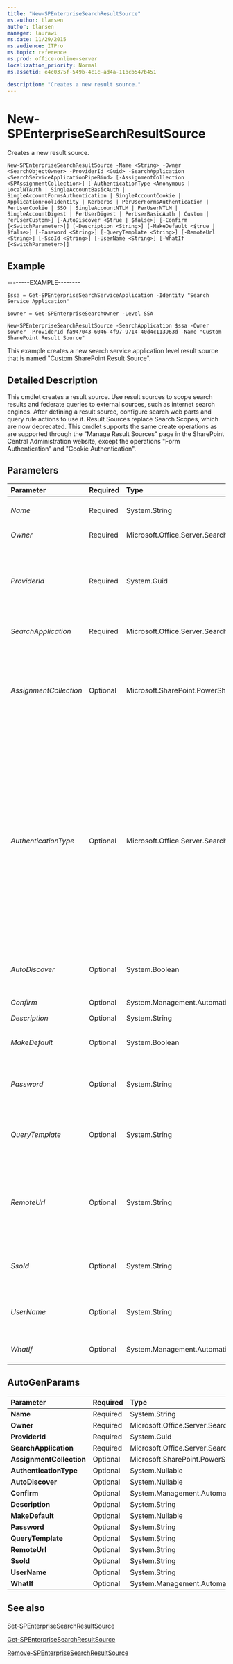 ```yaml
---
title: "New-SPEnterpriseSearchResultSource"
ms.author: tlarsen
author: tlarsen
manager: laurawi
ms.date: 11/29/2015
ms.audience: ITPro
ms.topic: reference
ms.prod: office-online-server
localization_priority: Normal
ms.assetid: e4c0375f-549b-4c1c-ad4a-11bcb547b451

description: "Creates a new result source."
---
```


# New-SPEnterpriseSearchResultSource

Creates a new result source.
  
```
New-SPEnterpriseSearchResultSource -Name <String> -Owner <SearchObjectOwner> -ProviderId <Guid> -SearchApplication <SearchServiceApplicationPipeBind> [-AssignmentCollection <SPAssignmentCollection>] [-AuthenticationType <Anonymous | LocalNTAuth | SingleAccountBasicAuth | SingleAccountFormsAuthentication | SingleAccountCookie | ApplicationPoolIdentity | Kerberos | PerUserFormsAuthentication | PerUserCookie | SSO | SingleAccountNTLM | PerUserNTLM | SingleAccountDigest | PerUserDigest | PerUserBasicAuth | Custom | PerUserCustom>] [-AutoDiscover <$true | $false>] [-Confirm [<SwitchParameter>]] [-Description <String>] [-MakeDefault <$true | $false>] [-Password <String>] [-QueryTemplate <String>] [-RemoteUrl <String>] [-SsoId <String>] [-UserName <String>] [-WhatIf [<SwitchParameter>]]

```

## Example

--------EXAMPLE--------
  
```
$ssa = Get-SPEnterpriseSearchServiceApplication -Identity "Search Service Application"
```

```
$owner = Get-SPEnterpriseSearchOwner -Level SSA
```

```
New-SPEnterpriseSearchResultSource -SearchApplication $ssa -Owner $owner -ProviderId fa947043-6046-4f97-9714-40d4c113963d -Name "Custom SharePoint Result Source"
```

This example creates a new search service application level result source that is named "Custom SharePoint Result Source".
  
## Detailed Description

This cmdlet creates a result source. Use result sources to scope search results and federate queries to external sources, such as internet search engines. After defining a result source, configure search web parts and query rule actions to use it. Result Sources replace Search Scopes, which are now deprecated. This cmdlet supports the same create operations as are supported through the "Manage Result Sources" page in the SharePoint Central Administration website, except the operations "Form Authentication" and "Cookie Authentication".
  
## Parameters

|**Parameter**|**Required**|**Type**|**Description**|
|:-----|:-----|:-----|:-----|
| _Name_ <br/> |Required  <br/> |System.String  <br/> |Specifies the name of the new result source. Names must be unique at each administrative level. For example, two result sources in a site cannot share a name, but one in a site and one provided by the site collection can.  <br/> |
| _Owner_ <br/> |Required  <br/> |Microsoft.Office.Server.Search.Administration.SearchObjectOwner  <br/> |Specifies the search object owner that defines the scope at which the corresponding result source is created.  <br/> |
| _ProviderId_ <br/> |Required  <br/> |System.Guid  <br/> |Specifies the search provider to be used by the new result source. Is specified as a Guid or GUID string, which must be one of the following: **FA947043-6046-4F97-9714-40D4C113963D** (Local SharePoint Search), **E4BCC058-F133-4425-8FFC-1D70596FFD33** (Local SharePoint People Search), **1E0C8601-2E5D-4CCB-9561-53743B5DBDE7** (Remote SharePoint Search), **E377CAAA-FCAF-4a1b-B7A1-E69A506A07AA** (Remote SharePoint People Search), **3A17E140-1574-4093-BAD6-E19CDF1C0122** (Exchange Search), **3A17E140-1574-4093-BAD6-E19CDF1C0121** (OpenSearch 1.0/1.1).  <br/> |
| _SearchApplication_ <br/> |Required  <br/> |Microsoft.Office.Server.Search.Cmdlet.SearchServiceApplicationPipeBind  <br/> |Specifies the search application. The type must be a valid GUID, in the form 12345678-90ab-cdef-1234-567890bcdefgh; a valid search application name, for example, SearchApp1, or an instance of a valid **SearchServiceApplication** object.  <br/> |
| _AssignmentCollection_ <br/> |Optional  <br/> |Microsoft.SharePoint.PowerShell.SPAssignmentCollection  <br/> |Manages objects for the purpose of proper disposal. Use of objects, such as **SPWeb** or **SPSite**, can use large amounts of memory and use of these objects in Windows PowerShell scripts requires proper memory management. Using the **SPAssignment** object, you can assign objects to a variable and dispose of the objects after they are needed to free up memory. When **SPWeb**, **SPSite**, or **SPSiteAdministration** objects are used, the objects are automatically disposed of if an assignment collection or the **Global** parameter is not used.  <br/> > [!NOTE]> When the **Global** parameter is used, all objects are contained in the global store. If objects are not immediately used, or disposed of by using the **Stop-SPAssignment** command, an out-of-memory scenario can occur.           |
| _AuthenticationType_ <br/> |Optional  <br/> |Microsoft.Office.Server.Search.Administration.FederationAuthType  <br/> |Specifies the authentication type of the new result source. A specific set of authentication types are supported for each search provider type and, if parameter is not specified, the authentication type will default based on search provider type. This cmdlet supports the following set of authentication mechanisms and corresponding types: Default SharePoint Authentication ( **FederationAuthType.LocalNTAuth**), Basic Authentication ( **FederationAuthType.SingleAccountBasicAuth** - specify UserName and Password), Default Remote SharePoint Authentication ( **FederationAuthType.PerUserBasicAuth**), Single Sign On ( **FederationAuthType.SSO** - requires SsoId to be specified), Anonymous ( **FederationAuthType.Anonymous**), Digest Authentication ( **FederationAuthType.SingleAccountDigest** - specify UserName and Password), NTLM Application Pool Identity ( **FederationAuthType.ApplicationPoolIdentity**), NTLM User Name and Password ( **FederationAuthType.SingleAccountNTLM** - specify UserName and Password). When using a Local SharePoint Search/Local SharePoint People Search provider, then **FederationAuthType.LocalNTAuth** (default) and **FederationAuthType.SingleAccountBasicAuth** are supported. When using a Remote SharePoint Search/Remote SharePoint People Search provider, then **FederationAuthType.PerUserBasicAuth** (default) and **FederationAuthType.SSO** are supported. When using OpenSearch 1.0/1.1 search provider, then the following authentication types are supported: **FederationAuthType.Anonymous** (default), **FederationAuthType.SingleAccountBasicAuth**, **FederationAuthType.SingleAccountDigest**, **FederationAuthType.SingleAccountNTLM**, and **FederationAuthType.ApplicationPoolIdentity**.  <br/> |
| _AutoDiscover_ <br/> |Optional  <br/> |System.Boolean  <br/> |Specifies whether to use automatic discovery of the Exchange Server endpoint for the new result source. Setting value to true ($true) states that automatic discovery should be used. If not specified or set to false ($false), automatic discovery will not be used. Only applicable when using an Exchange search provider.  <br/> |
| _Confirm_ <br/> |Optional  <br/> |System.Management.Automation.SwitchParameter  <br/> |Prompts you for confirmation before executing the command. For more information, type the following command: **get-help about_commonparameters** <br/> |
| _Description_ <br/> |Optional  <br/> |System.String  <br/> |Specifies the description of the new result source.  <br/> |
| _MakeDefault_ <br/> |Optional  <br/> |System.Boolean  <br/> |Specifies whether the new result source should be set as default or not, for the scope specified by the **Owner** parameter. Setting value to true ($true) states that the result source should be set as default. If not specified or set to false ($false), the new result source will not be set as default.  <br/> |
| _Password_ <br/> |Optional  <br/> |System.String  <br/> |Specifies the password of the user credentials to use to connect to the new result source. Used when authentication type (AuthenticationType) is set to a type that consumes user credentials ( **FederationAuthType.SingleAccountBasicAuth**, **FederationAuthType.SingleAccountDigest** or **FederationAuthType.SingleAccountNTLM**).  <br/> |
| _QueryTemplate_ <br/> |Optional  <br/> |System.String  <br/> |Specifies the query transformation template of the new result source. Incoming queries are changed according to the template, to use this new query text instead. Include the incoming query in the new text by using the query variable "{searchTerms}". Use this to scope results. For example, to only return OneNote items, set the new text to "{searchTerms} fileextension=one". Then, an incoming query "sharepoint" becomes "sharepoint fileextension=one". Default value is {searchTerms}.  <br/> |
| _RemoteUrl_ <br/> |Optional  <br/> |System.String  <br/> |Specifies the connection URL template of the new result source. Must be set when using a search provider that consumes it: Remote SharePoint Search, Remote SharePoint People Search, OpenSearch 1.0/1.1, and Exchange (if AutoDiscover is not turned on). When using other search providers the parameter is ignored. For Remote SharePoint Search/Remote SharePoint People Search, specify the address of the root site collection of the remote SharePoint farm. For OpenSearch 1.0/1.1, specify the URL of the OpenSearch source. Include the query in the URL by using the query variable "{searchTerms}", which will be automatically replaced with the query. For Exchange, specify the Exchange EWS URL from which to retrieve results.  <br/> |
| _SsoId_ <br/> |Optional  <br/> |System.String  <br/> |Specifies the reverse proxy certificate Secure Store Service to use to connect to the new result source. Must be specified if authentication type (AuthenticationType) is set to **FederationAuthType.SSO** (Single Sign On). If you are connecting to your intranet through a reverse proxy, enter the SSO Id of the Single Sign On entry which stores the certificate used to authenticate against the reverse proxy.  <br/> |
| _UserName_ <br/> |Optional  <br/> |System.String  <br/> |Specifies the user name of the user credentials to use to connect to the new result source. Used when authentication type (AuthenticationType) is set to a type that consumes user credentials ( **FederationAuthType.SingleAccountBasicAuth**, **FederationAuthType.SingleAccountDigest** or **FederationAuthType.SingleAccountNTLM**).  <br/> |
| _WhatIf_ <br/> |Optional  <br/> |System.Management.Automation.SwitchParameter  <br/> |Displays a message that describes the effect of the command instead of executing the command. For more information, type the following command: **get-help about_commonparameters** <br/> |
   
## AutoGenParams

|**Parameter**|**Required**|**Type**|**Description**|
|:-----|:-----|:-----|:-----|
|**Name** <br/> |Required  <br/> |System.String  <br/> ||
|**Owner** <br/> |Required  <br/> |Microsoft.Office.Server.Search.Administration.SearchObjectOwner  <br/> ||
|**ProviderId** <br/> |Required  <br/> |System.Guid  <br/> ||
|**SearchApplication** <br/> |Required  <br/> |Microsoft.Office.Server.Search.Cmdlet.SearchServiceApplicationPipeBind  <br/> ||
|**AssignmentCollection** <br/> |Optional  <br/> |Microsoft.SharePoint.PowerShell.SPAssignmentCollection  <br/> ||
|**AuthenticationType** <br/> |Optional  <br/> |System.Nullable  <br/> ||
|**AutoDiscover** <br/> |Optional  <br/> |System.Nullable  <br/> ||
|**Confirm** <br/> |Optional  <br/> |System.Management.Automation.SwitchParameter  <br/> ||
|**Description** <br/> |Optional  <br/> |System.String  <br/> ||
|**MakeDefault** <br/> |Optional  <br/> |System.Nullable  <br/> ||
|**Password** <br/> |Optional  <br/> |System.String  <br/> ||
|**QueryTemplate** <br/> |Optional  <br/> |System.String  <br/> ||
|**RemoteUrl** <br/> |Optional  <br/> |System.String  <br/> ||
|**SsoId** <br/> |Optional  <br/> |System.String  <br/> ||
|**UserName** <br/> |Optional  <br/> |System.String  <br/> ||
|**WhatIf** <br/> |Optional  <br/> |System.Management.Automation.SwitchParameter  <br/> ||
   
## See also

#### 

[Set-SPEnterpriseSearchResultSource](set-spenterprisesearchresultsource.md)
  
[Get-SPEnterpriseSearchResultSource](get-spenterprisesearchresultsource.md)
  
[Remove-SPEnterpriseSearchResultSource](remove-spenterprisesearchresultsource.md)


